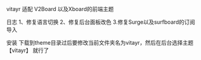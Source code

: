 vitayr
适配 V2Board 以及Xboard的前端主题

日志
1、修复语言切换
2、修复后台面板改色
3.修复Surge以及surfboard的订阅导入

安装
下载到theme目录过后要修改当前文件夹名为vitayr，然后在后台选择主题 【vitayr】 就行了

